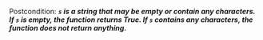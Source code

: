 Postcondition: ***`s` is a string that may be empty or contain any characters. If `s` is empty, the function returns True. If `s` contains any characters, the function does not return anything.***